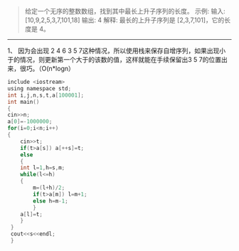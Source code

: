 > 给定一个无序的整数数组，找到其中最长上升子序列的长度。
示例:
输入: [10,9,2,5,3,7,101,18]
输出: 4 
解释: 最长的上升子序列是 [2,3,7,101]，它的长度是 4。

***
1、 因为会出现 2 4 6 3 5 7这种情况，所以使用栈来保存自增序列，如果出现小于的情况，则更新第一个大于的该数的值，这样就能在手续保留出3 5 7的位置出来，很巧。（O(n*logn）
```C
include <iostream>
using namespace std; 
int i,j,n,s,t,a[100001];
int main()
{
cin>>n;
a[0]=-1000000;
for(i=0;i<n;i++)
{
	cin>>t;
	if(t>a[s]) a[++s]=t;
	else
	{
	int l=1,h=s,m;
	while(l<=h)
	{
		m=(l+h)/2;
		if(t>a[m]) l=m+1;
		else h=m-1;
		}
	a[l]=t;
	}
 }
 cout<<s<<endl;
 }

```